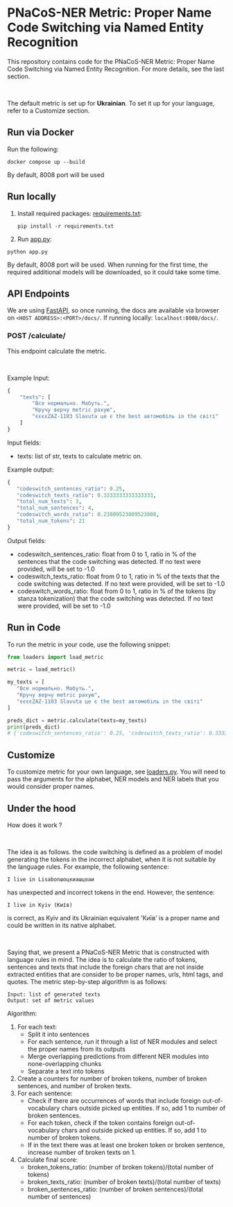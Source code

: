 # PNaCoS-NER Metric: Proper Name Code Switching via Named Entity Recognition

This repository contains code for the PNaCoS-NER Metric: Proper Name Code Switching via Named Entity Recognition. For more details, see the last section.

<br>

The default metric is set up for <b>Ukrainian</b>. To set it up for your language, refer to a Customize section. 

## Run via Docker

Run the following:
```commandline
docker compose up --build
```

By default, 8008 port will be used

## Run locally 
1. Install required packages: [requirements.txt](requirements.txt):
    ```commandline
   pip install -r requirements.txt
   ```
2. Run [app.py](app.py): 
```commandline
python app.py
```
By default, 8008 port will be used.
When running for the first time, the required additional models will be downloaded, so it could take some time.

## API Endpoints
We are using [FastAPI](https://fastapi.tiangolo.com), so once running, the docs are available via browser on
```<HOST ADDRESS>:<PORT>/docs/```. If running locally: ```localhost:8008/docs/```.

### POST /calculate/
This endpoint calculate the metric. 

<br>

Example Input:

```python
{
    "texts": [
        "Все нормально. Мабуть.",
        "Кручу верчу metric рахую",
        "єєєєZAZ-1103 Slavuta це є the best автомобіль in the світі"
    ]
}
```
Input fields:
* texts: list of str, texts to calculate metric on.

Example output:

```python
{
   "codeswitch_sentences_ratio": 0.25, 
   "codeswitch_texts_ratio": 0.3333333333333333,
   "total_num_texts": 3, 
   "total_num_sentences": 4, 
   "codeswitch_words_ratio": 0.23809523809523808, 
   "total_num_tokens": 21
}

```
Output fields:
* codeswitch_sentences_ratio: float from 0 to 1, ratio in % of the sentences that the code switching was detected. If no text were provided, will be set to -1.0
* codeswitch_texts_ratio: float from 0 to 1, ratio in % of the texts that the code switching was detected. If no text were provided, will be set to -1.0
* codeswitch_words_ratio: float from 0 to 1, ratio in % of the tokens (by stanza tokenization) that the code switching was detected. If no text were provided, will be set to -1.0

## Run in Code
To run the metric in your code, use the following snippet:

```python
from loaders import load_metric

metric = load_metric()

my_texts = [
   "Все нормально. Мабуть.",
   "Кручу верчу metric рахую",
   "єєєєZAZ-1103 Slavuta це є the best автомобіль in the світі"
]

preds_dict = metric.calculate(texts=my_texts)
print(preds_dict)
# {'codeswitch_sentences_ratio': 0.25, 'codeswitch_texts_ratio': 0.3333333333333333, 'total_num_texts': 3, 'total_num_sentences': 4, 'codeswitch_words_ratio': 0.23809523809523808, 'total_num_tokens': 21}
```

## Customize
To customize metric for your own language, see [loaders.py](loaders.py). You will need to pass the arguments for the alphabet, NER models 
and NER labels that you would consider proper names.

## Under the hood
How does it work ? 

<br>

The idea is as follows. the code switching is defined as a problem of model generating the tokens in the incorrect alphabet, when it 
is not suitable by the language rules. For example, the following sentence: 
```text
I live in Lisabonшоцкиашцоаи
```

has unexpected and incorrect tokens in the end. However, the sentence: 

```text
I live in Kyiv (Київ)
```
is correct, as Kyiv and its Ukrainian equivalent 'Київ' is a proper name and could be written in its native alphabet.

<br>

Saying that, we present a PNaCoS-NER Metric that is constructed with language rules in mind. The idea is to calculate the ratio of tokens, sentences 
and texts that include the foreign chars that are not inside extracted entities that are consider to be proper names, urls, html tags, and quotes. 
The metric step-by-step algorithm is as follows:
```text
Input: list of generated texts
Output: set of metric values
```
Algorithm:
1. For each text:
   * Split it into sentences
   * For each sentence, run it through a list of NER modules and select the proper names from its outputs
   * Merge overlapping predictions from different NER modules into none-overlapping chunks
   * Separate a text into tokens
2. Create a counters for number of broken tokens, number of broken sentences, and number of broken texts.
3. For each sentence:
   * Check if there are occurrences of words that include foreign out-of-vocabulary chars outside picked up entities. If so, add 1 to number of broken sentences.
   * For each token, check if the token contains foreign out-of-vocabulary chars and outside picked up entities. If so, add 1 to number of broken tokens.
   * If in the text there was at least one broken token or broken sentence, increase number of broken texts on 1.
4. Calculate final score: 
   * broken_tokens_ratio: (number of broken tokens)/(total number of tokens)
   * broken_texts_ratio: (number of broken texts)/(total number of texts)
   * broken_sentences_ratio: (number of broken sentences)/(total number of sentences)